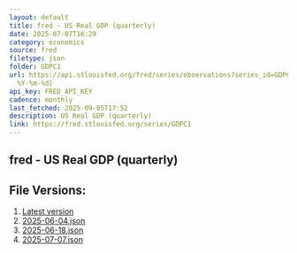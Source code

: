 ```yaml
---
layout: default
title: fred - US Real GDP (quarterly)
date: 2025-07-07T16:29
category: economics
source: fred
filetype: json
folder: GDPC1
url: https://api.stlouisfed.org/fred/series/observations?series_id=GDPC1&file_type=json&observation_end=[date
  %Y-%m-%d]
api_key: FRED_API_KEY
cadence: monthly
last_fetched: 2025-09-05T17:52
description: US Real GDP (quarterly)
link: https://fred.stlouisfed.org/series/GDPC1
---
```


## fred - US Real GDP (quarterly)

<div id="data-chart"></div>
<div id="data-table"></div>
<script>
document.addEventListener('DOMContentLoaded', function(){
  ShowChart($('#data-chart'));
  SourceTabler($('#data-table'));
});
</script>

## File Versions:
1. [Latest version](./latest.json)
2. [2025-06-04.json](./2025-06-04.json)
3. [2025-06-18.json](./2025-06-18.json)
4. [2025-07-07.json](./2025-07-07.json)
